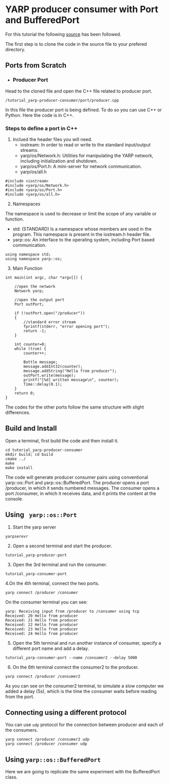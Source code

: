 # YARP producer consumer with Port and BufferedPort
For this tutorial the following [source](https://github.com/vvv-school/tutorial_yarp-producer-consumer) has been followed.

The first step is to clone the code in the source file to your prefered directory. 

## Ports from Scratch 
- ### Producer Port
Head to the cloned file and open the C++ file related to producer port.

``/tutorial_yarp-producer-consumer/port/producer.cpp
``

In this file the producer port is being defined. To do so you can use C++ or Python. Here the code is in C++. 

### Steps to define a port in C++

1. Inclued the header files you will need.
    - iostream: In order to read or write to the standard input/output streams.
    - yarp/os/Network.h: Utilities for manipulating the YARP network, including initialization and shutdown.
    - yarp/os/Port.h: A mini-server for network communication.
    - yarp/os/all.h



```
#include <iostream>
#include <yarp/os/Network.h>
#include <yarp/os/Port.h>
#include <yarp/os/all.h>
````

2. Namespaces

The namespace is used to decrease or limit the scope of any variable or function.

- std: (STANDARD) Is a namespace whose members are used in the program. This namespace is present in the iostream.h header file.
- yarp::os: An interface to the operating system, including Port based communication.

```
using namespace std;
using namespace yarp::os;
```
3. Main Function

```
int main(int argc, char *argv[]) {

    //open the network
    Network yarp;

    //open the output port
    Port outPort;

    if (!outPort.open("/producer"))
    {
        //standard error stream
        fprintf(stderr, "error opening port");
        return -1;
    }

    int counter=0;
    while (true) {
        counter++;

        Bottle message;
        message.addInt32(counter);
        message.addString("Hello from producer");
        outPort.write(message);
        printf("[%d] written message\n", counter);
        Time::delay(0.1);
    }
    return 0;
}
```

The codes for the other ports follow the same structure with slight differences.

## Build and Install

Open a terminal, first build the code and then install it.

```
cd tutorial_yarp-producer-consumer
mkdir build; cd build
cmake ../
make
make install
```
The code will generate producer consumer pairs using conventional yarp::os::Port and yarp::os::BufferedPort. The producer opens a port /producer, in which it sends numbered messages. The consumer opens a port /consumer, in which it receives data, and it prints the content at the console.

## Using `` yarp::os::Port``
1. Start the yarp server
```
yarpserevr
```
2. Open a second terminal and start the producer.
```
tutorial_yarp-producer-port
```
3. Open the 3rd terminal and run the consumer.
```
tutorial_yarp-consumer-port 
```
4.On the 4th terminal, connect the two ports.
```
yarp connect /producer /consumer
```
On the consumer terminal you can see:
```
yarp: Receiving input from /producer to /consumer using tcp
Received: 20 Hello from producer
Received: 21 Hello from producer
Received: 22 Hello from producer
Received: 23 Hello from producer
Received: 24 Hello from producer
```
5. Open the 5th terminal and run another instance of consumer, specify a different port name and add a delay.
```
tutorial_yarp-consumer-port --name /consumer2 --delay 5000
```
6. On the 6th terminal connect the consumer2 to the producer.
```
yarp connect /producer /consumer2
```
As you can see on the consumer2 terminal, to simulate a slow computer we added a delay (5s), which is the time the consumer waits before reading from the port.

## Connecting using a different protocol
You can use ``udp`` protocol for the connection between producer and each of the consumers.
```
yarp connect /producer /consumer2 udp
yarp connect /producer /consumer udp
```

## Using ``yarp::os::BufferedPort``
Here we are going to replicate the same experiment with the BufferedPort class.


